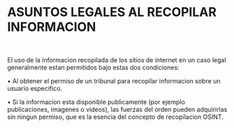 # ASUNTOS LEGALES AL RECOPILAR INFORMACION

<br>

El uso de la informacion recopilada de los sitios de internet en un caso legal generalmente estan permitidos bajo estas dos condiciones:

•		Al obtener el permiso de un tribunal para recopilar informacion sobre un usuario especifico.

•		Si la informacion esta disponible publicamente (por ejemplo publicaciones, imagenes o videos), las fuerzas del orden pueden adquirirlas sin ningun permiso, que es la esencia del concepto de recopilacion OSINT.